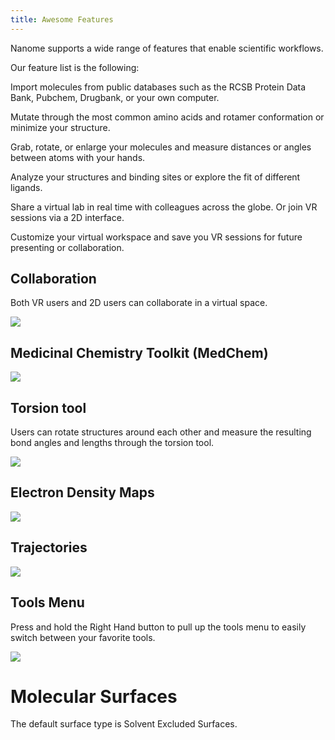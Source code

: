 ```yaml
---
title: Awesome Features
---
```


Nanome supports a wide range of features that enable scientific workflows.

Our feature list is the following: 

Import molecules from public databases such as the RCSB Protein Data Bank, Pubchem, Drugbank, or your own computer.

Mutate through the most common amino acids and rotamer conformation or minimize your structure.

Grab, rotate, or enlarge your molecules and measure distances or angles between atoms with your hands.

Analyze your structures and binding sites or explore the fit of different ligands.

Share a virtual lab in real time with colleagues across the globe. Or join VR sessions via a 2D interface.

Customize your virtual workspace and save you VR sessions for future presenting or collaboration.


## Collaboration

Both VR users and 2D users can collaborate in a virtual space.


![](/assets/features-page/collaboration.gif)



## Medicinal Chemistry Toolkit (MedChem)
![](/assets/features-page/medchem.gif)


## Torsion tool

Users can rotate structures around each other and measure the resulting bond angles and lengths through the torsion tool.

![](/assets/features-page/measure-torsion.gif)

## Electron Density Maps
![](/assets/features-page/edm.gif)



## Trajectories
![](/assets/features-page/nanome-gif-downsized_large.gif)

## Tools Menu  
Press and hold the Right Hand button to pull up the tools menu to easily switch between your favorite tools.

![](/assets/features-page/hand-tools.gif)


# Molecular Surfaces
The default surface type is Solvent Excluded Surfaces.


